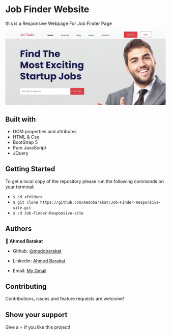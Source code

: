 # Job Finder Website
this is a Responsive Webpage For Job Finder Page

![screenshot](./img/screenshot.png)


## Built with

- DOM properties and attributes
- HTML & Css
- BootStrap 5
- Pure JavaScript
- JQuery

## Getting Started
To get a local copy of the repository please run the following commands on your terminal:
- ```$ cd <folder>```
- ```$ git clone https://github.com/medobarakat/Job-Finder-Responsive-site.git ```
- ```$ cd Job-Finder-Responsive-site ```


## Authors

👤 **Ahmed Barakat**
- Github: [@medobarakat](https://github.com/medobarakat)

- Linkedin: [Ahmed Barakat](https://www.linkedin.com/in/ahmed-barakat-dev/)

- Email: [My Gmail](ahmedbarakat2401@gmail.com)

##    Contributing

Contributions, issues and feature requests are welcome!

## Show your support

Give a ⭐️ if you like this project!
